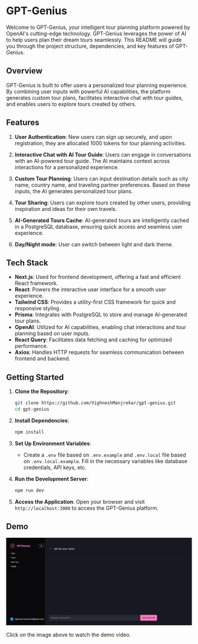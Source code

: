 # GPT-Genius

Welcome to GPT-Genius, your intelligent tour planning platform powered by OpenAI's cutting-edge technology. GPT-Genius leverages the power of AI to help users plan their dream tours seamlessly. This README will guide you through the project structure, dependencies, and key features of GPT-Genius.

## Overview

GPT-Genius is built to offer users a personalized tour planning experience. By combining user inputs with powerful AI capabilities, the platform generates custom tour plans, facilitates interactive chat with tour guides, and enables users to explore tours created by others.

## Features

1. **User Authentication**: New users can sign up securely, and upon registration, they are allocated 1000 tokens for tour planning activities.

2. **Interactive Chat with AI Tour Guide**: Users can engage in conversations with an AI-powered tour guide. The AI maintains context across interactions for a personalized experience.

3. **Custom Tour Planning**: Users can input destination details such as city name, country name, and traveling partner preferences. Based on these inputs, the AI generates personalized tour plans.

4. **Tour Sharing**: Users can explore tours created by other users, providing inspiration and ideas for their own travels.

5. **AI-Generated Tours Cache**: AI-generated tours are intelligently cached in a PostgreSQL database, ensuring quick access and seamless user experience.

6. **Day/Night mode**: User can switch between light and dark theme.

## Tech Stack

- **Next.js**: Used for frontend development, offering a fast and efficient React framework.
- **React**: Powers the interactive user interface for a smooth user experience.
- **Tailwind CSS**: Provides a utility-first CSS framework for quick and responsive styling.
- **Prisma**: Integrates with PostgreSQL to store and manage AI-generated tour plans.
- **OpenAI**: Utilized for AI capabilities, enabling chat interactions and tour planning based on user inputs.
- **React Query**: Facilitates data fetching and caching for optimized performance.
- **Axios**: Handles HTTP requests for seamless communication between frontend and backend.

## Getting Started

1. **Clone the Repository**:
   ```bash
   git clone https://github.com/VighneshManjrekar/gpt-genius.git
   cd gpt-genius
   ```

2. **Install Dependencies**:
   ```bash
   npm install
   ```

3. **Set Up Environment Variables**:
   - Create a `.env` file based on `.env.example` and `.env.local` file based on `.env.local.example`. Fill in the necessary variables like database credentials, API keys, etc.

4. **Run the Development Server**:
   ```bash
   npm run dev
   ```

5. **Access the Application**:
   Open your browser and visit `http://localhost:3000` to access the GPT-Genius platform.

## Demo

[<img src="./public/image.png" />](https://youtu.be/mpSAPnM00Ys)

Click on the image above to watch the demo video.